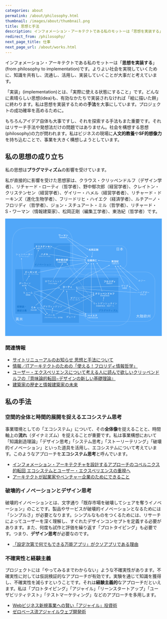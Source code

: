```yaml
---
categories: about
permalink: /about/philosophy.html
thumbnail: /images/about/thumbnail.png
title: 思想と手法
description: インフォメーション・アーキテクトである私のモットーは「思想を実装する」です。よりよい社会を実現していくために、知識を共有し、流通し、活用し、実装していくことが大事だと考えています。
redirect_from: /philosophy/
next_page_title: 仕事
next_page_url: /about/works.html
---
```


インフォメーション・アーキテクトである私のモットーは「**思想を実装する**」(from philosophy to implementation)です。よりよい社会を実現していくために、知識を共有し、流通し、活用し、実装していくことが大事だと考えています。

「実装」(implementation)とは、「実際に使える状態にすること」です。どんなに素晴らしい思想(idea)も、有効なかたちで実装されなければ「絵に描いた餅」に終わります。私は思想を実装するための**手法**を大事にしています。プロジェクトの成功確率を高めるために。

もちろんアイデア自体も大事ですし、それを探索する手法もまた重要です。それはリサーチ手法や発想法だけの問題ではありません。社会を構想する思想(philosophy)の力が問われます。私はビジネスの現場に**人文的教養**や**SF的想像力**を持ち込むことで、事業を大きく構想しようとしています。

## 私の思想の成り立ち

私の思想は**プラグマティズム**の影響を受けています。

私が直接的に影響を受けた思想家は、クラウス・クリッペンドルフ（デザイン学者）、リチャード・ローティ（哲学者）、野中郁次郎（経営学者）、クレイトン・クリステンセン（経営学者）、ゲイリー・ハメル（経営学者者）、リチャード・ドーキンズ（進化生物学者）、フリードリヒ・ハイエク（経済学者）、ルチアーノ・フロリディ（哲学者）、ジョン・スチュアート・ミル（哲学者）、リチャード・S・ワーマン（情報建築家）、松岡正剛（編集工学者）、東浩紀（哲学者）です。

![思想のネットワーク図](/images/about/2015-08-06-philosophy/philosophy_constellation.png)

### 関連情報

- [サイトリニューアルのお知らせ 思想と手法について](/activity/2015/02/18/redesigned.html)
- [情報／ITアーキテクトのための「使える！フロリディ情報哲学」](/activity/2013/08/22/luciano-floridi-study-2013-08-20.html)
- [ユーザー・エクスペリエンスについて考える人に読んで欲しいクリッペンドルフの『意味論的転回−デザインの新しい基礎理論』](/blog/2013/12/03/semantic-turn.html)
- [建築家の歴史と情報建築家の未来](/blog/2014/04/25/future-of-information-architect.html)

## 私の手法

### 空間的全体と時間的展開を捉えるエコシステム思考

事業環境としての「エコシステム」について、その**全体像**を捉えることと、時間軸上の**流れ**（ダイナミズム）を捉えることが重要です。私は事業構想において「知識創造理論」「デザイン思考」「システム思考」「ストーリーテリング」「破壊的イノベーション」といった道具を活用し、エコシステムについて考えています。このようなアプローチを**エコシステム思考**と呼んでいます。

- [インフォメーション・アーキテクチャを設計するアプローチのコペルニクス的転回 エコシステムとユーザー・エクスペリエンスの重視へ](/blog/2014/04/25/copernican-turn-on-information-architecture.html)
- [アーキテクトが起業家やベンチャー企業のためにできること](/blog/2015/08/03/consulting-for-startups.html)

### 破壊的イノベーションとデザイン思考

破壊的イノベーションとは、文字通り「既存市場を破壊してシェアを奪うイノベーション」のことです。製品やサービスが破壊的イノベーションとなるためには「シンプルさ」が必要となります。シンプルなものをつくるためには、リサーチによってユーザーを深く理解し、すぐれたデザインコンセプトを定義する必要があります。また、何度も試作と評価を繰り返す「プロトタイピング」も必要です。つまり、**デザイン思考**が必要なのです。

- [「設定次第で何でもできる万能アプリ」がクソアプリである理由](/blog/2013/08/14/why-almighty-apps-are-shit.html)

### 不確実性と経験主義

プロジェクトには「やってみるまでわからない」ような不確実性があります。不確実性に対しては仮説検証的なアプローチが有効です。実験を通じて知識を獲得し、不確実性を減らすということです。それは**経験主義的**なアプローチだといえます。私は「プロトタイピング」「アジャイル」「リーンスタートアップ」「ユーザビリティテスト」「テストマーケティング」などのアプローチを多用します。

- [Webビジネス新規事業への賢い「アジャイル」投資術](/blog/2009/01/27/agile-investment.html)
- [ゼロベース流アジャイルウェブ開発術](/activity/2012/07/09/agile-development.html)
